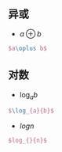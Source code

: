 ## 异或

- $a \oplus b$
```latex
$a\oplus b$
```

## 对数

- $\log_{a}{b}$
```latex
$\log_{a}{b}$
```

- $log_{}{n}$
```latex
$log_{}{n}$
```